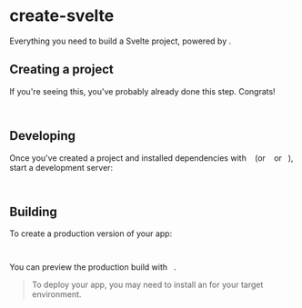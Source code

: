 # create-svelte

Everything you need to build a Svelte project, powered by .

## Creating a project

If you're seeing this, you've probably already done this step. Congrats!

` `

## Developing

Once you've created a project and installed dependencies with ` ` (or ` ` or ` `), start a development server:

` `

## Building

To create a production version of your app:

` `

You can preview the production build with ` `.

> To deploy your app, you may need to install an for your target environment.
